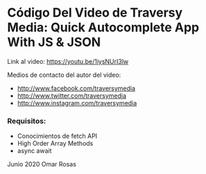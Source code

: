 # Código Del Video de Traversy Media: Quick Autocomplete App With JS & JSON

Link al video: https://youtu.be/1iysNUrI3lw

Medios de contacto del autor del video:
* http://www.facebook.com/traversymedia
* http://www.twitter.com/traversymedia
* http://www.instagram.com/traversymedia

### Requisitos:
* Conocimientos de fetch API
* High Order Array Methods
* async await


Junio 2020
Omar Rosas